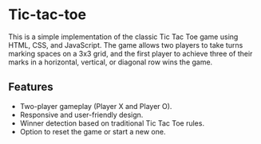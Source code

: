 # Tic-tac-toe
This is a simple implementation of the classic Tic Tac Toe game using HTML, CSS, and JavaScript. The game allows two players to take turns marking spaces on a 3x3 grid, and the first player to achieve three of their marks in a horizontal, vertical, or diagonal row wins the game.

## Features

- Two-player gameplay (Player X and Player O).
- Responsive and user-friendly design.
- Winner detection based on traditional Tic Tac Toe rules.
- Option to reset the game or start a new one.
